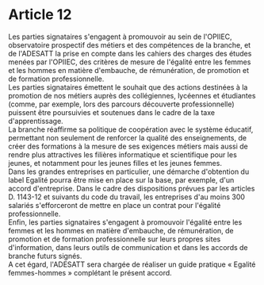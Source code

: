# Article 12

  
Les parties signataires s'engagent à promouvoir au sein de l'OPIIEC, observatoire prospectif des métiers et des compétences de la branche, et de l'ADESATT la prise en compte dans les cahiers des charges des études menées par l'OPIIEC, des critères de mesure de l'égalité entre les femmes et les hommes en matière d'embauche, de rémunération, de promotion et de formation professionnelle.   
Les parties signataires émettent le souhait que des actions destinées à la promotion de nos métiers auprès des collégiennes, lycéennes et étudiantes (comme, par exemple, lors des parcours découverte professionnelle) puissent être poursuivies et soutenues dans le cadre de la taxe d'apprentissage.   
La branche réaffirme sa politique de coopération avec le système éducatif, permettant non seulement de renforcer la qualité des enseignements, de créer des formations à la mesure de ses exigences métiers mais aussi de rendre plus attractives les filières informatique et scientifique pour les jeunes, et notamment pour les jeunes filles et les jeunes femmes.   
Dans les grandes entreprises en particulier, une démarche d'obtention du label Egalité pourra être mise en place sur la base, par exemple, d'un accord d'entreprise. Dans le cadre des dispositions prévues par les articles D. 1143-12 et suivants du code du travail, les entreprises d'au moins 300 salariés s'efforceront de mettre en place un contrat pour l'égalité professionnelle.   
Enfin, les parties signataires s'engagent à promouvoir l'égalité entre les femmes et les hommes en matière d'embauche, de rémunération, de promotion et de formation professionnelle sur leurs propres sites d'information, dans leurs outils de communication et dans les accords de branche futurs signés.   
A cet égard, l'ADESATT sera chargée de réaliser un guide pratique « Egalité femmes-hommes » complétant le présent accord.

